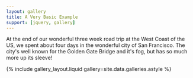 ```yaml
---
layout: gallery
title: A Very Basic Example
support: [jquery, gallery]
---
```


At the end of our wonderful three week road trip at the West Coast of the US, we
spent about four days in the wonderful city of San Francisco. The city's well
known for the Golden Gate Bridge and it's fog, but has so much more up its sleeve!

{% include gallery_layout.liquid gallery=site.data.galleries.astyle %}
